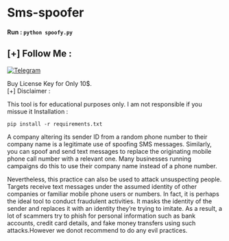 # Sms-spoofer
#### Run : `python spoofy.py`


## [+] Follow Me :

[![Telegram](https://img.shields.io/badge/Chat-Telegram-blue?style=for-the-badge&logo=telegram)](https://t.me/akaprachanda)


Buy License Key for Only 10$. 
<br>
[+] Disclaimer :

This tool is for educational purposes only. I am not responsible if you missue it
Installation :

    pip install -r requirements.txt
<p>
A company altering its sender ID from a random phone number to their company name is a legitimate use of spoofing SMS messages. Similarly, you can spoof and send text messages to replace the originating mobile phone call number with a relevant one. Many businesses running campaigns do this to use their company name instead of a phone number.</p>
<p>
Nevertheless, this practice can also be used to attack unsuspecting people. Targets receive text messages under the assumed identity of other companies or familiar mobile phone users or numbers. In fact, it is perhaps the ideal tool to conduct fraudulent activities. It masks the identity of the sender and replaces it with an identity they’re trying to imitate. As a result, a lot of scammers try to phish for personal information such as bank accounts, credit card details, and fake money transfers using such attacks.However we donot recommend to do any evil practices.
</p>
